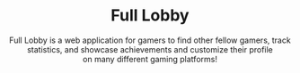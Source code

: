 <div align="center">
  <h1>Full Lobby</h1>
  Full Lobby is a web application for gamers to find other fellow gamers, track statistics, and showcase achievements and customize their profile <br>
  on many different gaming platforms!
  
</div>
